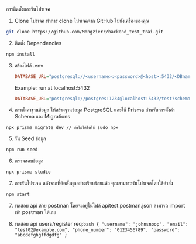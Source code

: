 


การติดตั้งและรันโปรเจค

1. Clone โปรเจค
ทำการ clone โปรเจคจาก GitHub ไปยังเครื่องของคุณ

```bash
git clone https://github.com/Mongzierr/backend_test_trai.git
```
2. ติดตั้ง Dependencies
```bash
npm install
```
3. สร้างไฟล์ .env
   
   ```ini
   DATABASE_URL="postgresql://<username>:<password>@<host>:5432/<DBname>?schema=public"
   ```

   Example: run at localhost:5432
   ```ini
   DATABASE_URL="postgresql://postgres:1234@localhost:5432/test?schema=public"
   ```
4. การตั้งค่าฐานข้อมูล
ให้สร้างฐานข้อมูล PostgreSQL และใช้ Prisma สำหรับการตั้งค่า Schema และ Migrations

```bash
npx prisma migrate dev // ถ้าไม่ได้ให้ใช้ sudo npx
```


5. รัน Seed ข้อมูล
```bash
npm run seed
```

6. ตรวจสอบข้อมูล
```bash
npx prisma studio
```

7. การรันโปรเจค
หลังจากที่ติดตั้งทุกอย่างเรียบร้อยแล้ว คุณสามารถรันโปรเจคโดยใช้คำสั่ง
```bash
npm start
```

7. ทดสอบ api ด้วย postman โดยจะอยู่ในไฟล์ apitest.postman.json สามารถ import เข้า postman ได้เลย

8. ทดสอบ api users/register
   req:```bash
   {
    "username": "johnsnoop",
  "email": "test02@example.com",
  "phone_number": "0123456789",
  "password": "abcdefghgffdgdfg"
}```
   
